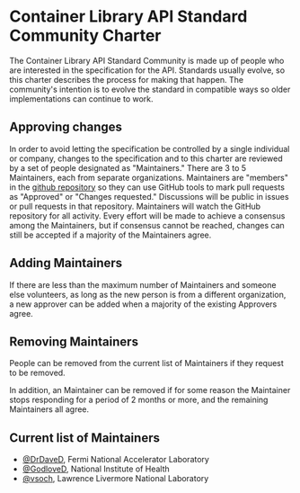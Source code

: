 # Container Library API Standard Community Charter

The Container Library API Standard Community is made up of people who
are interested in the specification for the API.
Standards usually evolve, so this charter describes the process for
making that happen.
The community's intention is to evolve the standard in compatible ways
so older implementations can continue to work.

## Approving changes

In order to avoid letting the specification be controlled by a single
individual or company, changes to the specification and to this charter
are reviewed by a set of people designated as "Maintainers."
There are 3 to 5 Maintainers, each from separate organizations.
Maintainers are "members" in the 
[github repository](https://github.com/singularityhub/library-api)
so they can use GitHub tools to mark pull requests as "Approved" or
"Changes requested."
Discussions will be public in issues or pull requests in that repository.
Maintainers will watch the GitHub repository for all activity.
Every effort will be made to achieve a consensus among the Maintainers,
but if consensus cannot be reached, changes can still be accepted if a
majority of the Maintainers agree.

## Adding Maintainers

If there are less than the maximum number of Maintainers and someone else volunteers,
as long as the new person is from a different organization,
a new approver can be added when a majority of the existing Approvers agree.

## Removing Maintainers

People can be removed from the current list of Maintainers if they request to be removed.

In addition, an Maintainer can be removed if for some reason the Maintainer stops
responding for a period of 2 months or more,
and the remaining Maintainers all agree.

## Current list of Maintainers

- [@DrDaveD](https://github.com/DrDaveD), Fermi National Accelerator Laboratory
- [@GodloveD](https://github.com/GodloveD), National Institute of Health
- [@vsoch](https://github.com/vsoch), Lawrence Livermore National Laboratory
